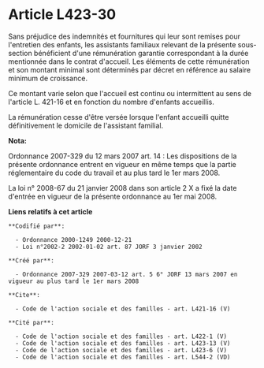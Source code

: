 # Article L423-30

Sans préjudice des indemnités et fournitures qui leur sont remises pour l'entretien des enfants, les assistants familiaux
relevant de la présente sous-section bénéficient d'une rémunération garantie correspondant à la durée mentionnée dans le
contrat d'accueil. Les éléments de cette rémunération et son montant minimal sont déterminés par décret en référence au
salaire minimum de croissance. 

Ce montant varie selon que l'accueil est continu ou intermittent au sens de l'article L. 421-16 et en fonction du nombre
d'enfants accueillis. 

La rémunération cesse d'être versée lorsque l'enfant accueilli quitte définitivement le domicile de l'assistant familial.

**Nota:**

Ordonnance 2007-329 du 12 mars 2007 art. 14 : Les dispositions de la présente ordonnance entrent en vigueur en même temps que
la partie réglementaire du code du travail et au plus tard le 1er mars 2008. 

La loi n° 2008-67 du 21 janvier 2008 dans son article 2 X a fixé la date d'entrée en vigueur de la présente ordonnance au 1er
mai 2008.

**Liens relatifs à cet article**

	**Codifié par**:

	  - Ordonnance 2000-1249 2000-12-21
	  - Loi n°2002-2 2002-01-02 art. 87 JORF 3 janvier 2002

	**Créé par**:

	  - Ordonnance 2007-329 2007-03-12 art. 5 6° JORF 13 mars 2007 en vigueur au plus tard le 1er mars 2008

	**Cite**:

	  - Code de l'action sociale et des familles - art. L421-16 (V)

	**Cité par**:

	  - Code de l'action sociale et des familles - art. L422-1 (V)
	  - Code de l'action sociale et des familles - art. L423-13 (V)
	  - Code de l'action sociale et des familles - art. L423-6 (V)
	  - Code de l'action sociale et des familles - art. L544-2 (VD)
